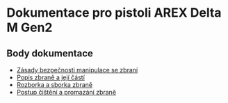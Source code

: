 # Dokumentace pro pistoli AREX Delta M Gen2

## Body dokumentace
- [Zásady bezpečnosti manipulace se zbraní](01safety.md)
- [Popis zbraně a její částí](02function.md)
- [Rozborka a sborka zbraně](03disassembly.md)
- [Postup čištění a promazání zbraně](04cleaning.md)

 
